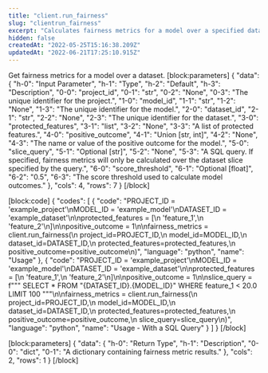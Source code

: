 ```yaml
---
title: "client.run_fairness"
slug: "clientrun_fairness"
excerpt: "Calculates fairness metrics for a model over a specified dataset."
hidden: false
createdAt: "2022-05-25T15:16:38.209Z"
updatedAt: "2022-06-21T17:25:10.915Z"
---
```

Get fairness metrics for a model over a dataset.
[block:parameters]
{
  "data": {
    "h-0": "Input Parameter",
    "h-1": "Type",
    "h-2": "Default",
    "h-3": "Description",
    "0-0": "project_id",
    "0-1": "str",
    "0-2": "None",
    "0-3": "The unique identifier for the project.",
    "1-0": "model_id",
    "1-1": "str",
    "1-2": "None",
    "1-3": "The unique identifier for the model.",
    "2-0": "dataset_id",
    "2-1": "str",
    "2-2": "None",
    "2-3": "The unique identifier for the dataset.",
    "3-0": "protected_features",
    "3-1": "list",
    "3-2": "None",
    "3-3": "A list of protected features.",
    "4-0": "positive_outcome",
    "4-1": "Union [str, int]",
    "4-2": "None",
    "4-3": "The name or value of the positive outcome for the model.",
    "5-0": "slice_query",
    "5-1": "Optional [str]",
    "5-2": "None",
    "5-3": "A SQL query. If specified, fairness metrics will only be calculated over the dataset slice specified by the query.",
    "6-0": "score_threshold",
    "6-1": "Optional [float]",
    "6-2": "0.5",
    "6-3": "The score threshold used to calculate model outcomes."
  },
  "cols": 4,
  "rows": 7
}
[/block]

[block:code]
{
  "codes": [
    {
      "code": "PROJECT_ID = 'example_project'\nMODEL_ID = 'example_model'\nDATASET_ID = 'example_dataset'\n\nprotected_features = [\n    'feature_1',\n    'feature_2'\n]\n\npositive_outcome = 1\n\nfairness_metrics = client.run_fairness(\n    project_id=PROJECT_ID,\n    model_id=MODEL_ID,\n    dataset_id=DATASET_ID,\n    protected_features=protected_features,\n    positive_outcome=positive_outcome\n)",
      "language": "python",
      "name": "Usage"
    },
    {
      "code": "PROJECT_ID = 'example_project'\nMODEL_ID = 'example_model'\nDATASET_ID = 'example_dataset'\n\nprotected_features = [\n    'feature_1',\n    'feature_2'\n]\n\npositive_outcome = 1\n\nslice_query = f\"\"\" SELECT * FROM \"{DATASET_ID}.{MODEL_ID}\" WHERE feature_1 < 20.0 LIMIT 100 \"\"\"\n\nfairness_metrics = client.run_fairness(\n    project_id=PROJECT_ID,\n    model_id=MODEL_ID,\n    dataset_id=DATASET_ID,\n    protected_features=protected_features,\n    positive_outcome=positive_outcome,\n    slice_query=slice_query\n)",
      "language": "python",
      "name": "Usage - With a SQL Query"
    }
  ]
}
[/block]

[block:parameters]
{
  "data": {
    "h-0": "Return Type",
    "h-1": "Description",
    "0-0": "dict",
    "0-1": "A dictionary containing fairness metric results."
  },
  "cols": 2,
  "rows": 1
}
[/block]